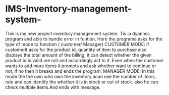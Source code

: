 # IMS-Inventory-management-system-
This is my new project inventory management system. Tis ia dyanmic program and able to handle error in funtion.
Here the programa asks for the type of mode to function ( customer/ Manager)
CUSTOMER MODE:
if customerit asks for the product id, quantity of item to purchase also displays the total amount of the billing, it can detect whether the given product id is valid are not and accordingly act to it.
Even when the customer wants to add more items it prompts and ask whether want to continue or not, if no then it breaks and ends the program.
MANAGER MODE:
 In this mode the the own who own the inventory acan see the number of items, rate and can identify the whether it is in stock or out of stock.
 also he can check multiple items.And ends with message.
